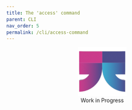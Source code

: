 ```yaml
---
title: The 'access' command
parent: CLI
nav_order: 5
permalink: /cli/access-command
---
```

<div class="wip" style="text-align: center">
  <img src="/assets/images/logo-wait-128.png" alt="Work in Progress"/>
  <br/>
  Work in Progress
</div>